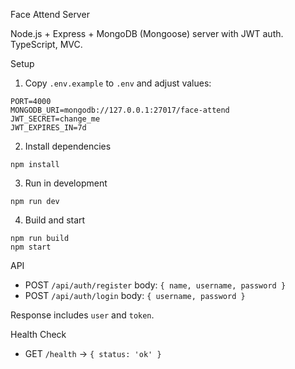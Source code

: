 Face Attend Server

Node.js + Express + MongoDB (Mongoose) server with JWT auth. TypeScript, MVC.

Setup

1. Copy `.env.example` to `.env` and adjust values:

```
PORT=4000
MONGODB_URI=mongodb://127.0.0.1:27017/face-attend
JWT_SECRET=change_me
JWT_EXPIRES_IN=7d
```

2. Install dependencies

```
npm install
```

3. Run in development

```
npm run dev
```

4. Build and start

```
npm run build
npm start
```

API

- POST `/api/auth/register` body: `{ name, username, password }`
- POST `/api/auth/login` body: `{ username, password }`

Response includes `user` and `token`.

Health Check

- GET `/health` -> `{ status: 'ok' }`


